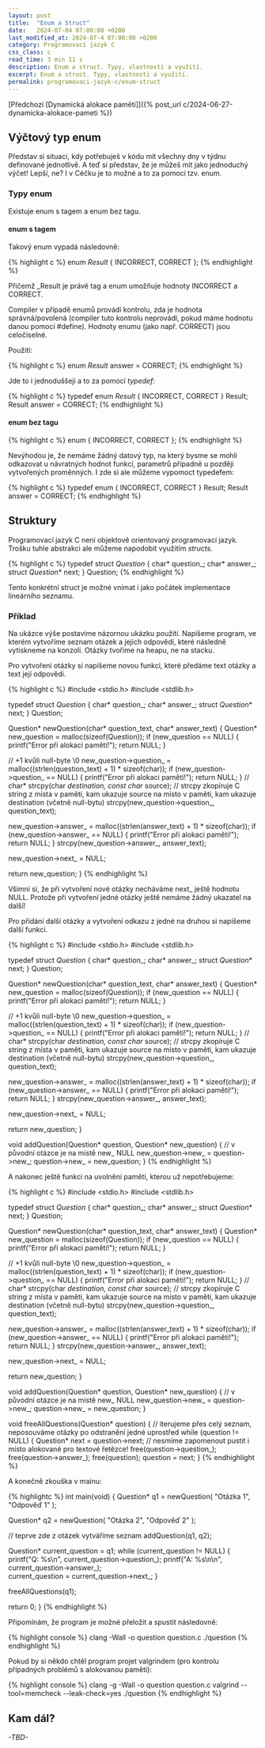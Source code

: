 ```yaml
---
layout: post
title:  "Enum a Struct"
date:   2024-07-04 07:00:00 +0200
last_modified_at: 2024-07-4 07:00:00 +0200
category: Programovací jazyk C
css_class: c
read_time: 3 min 11 s
description: Enum a struct. Typy, vlastnosti a využití.
excerpt: Enum a struct. Typy, vlastnosti a využití.
permalink: programovaci-jazyk-c/enum-struct
---
```


[Předchozí [Dynamická alokace paměti]]({% post_url c/2024-06-27-dynamicka-alokace-pameti %})

## Výčtový typ enum

Představ si situaci, kdy potřebuješ v kódu mít všechny dny v týdnu definované jednotlivě. A teď si představ, že je můžeš mít jako jednoduchý výčet! Lepší, ne? I v Céčku je to možné a to za pomoci tzv. enum.

### Typy enum

Existuje enum s tagem a enum bez tagu.

#### enum s tagem

Takový enum vypadá následovně:

{% highlight c %}
enum _Result_ { INCORRECT, CORRECT };
{% endhighlight %}

Přičemž _Result je právě tag a enum umožňuje hodnoty INCORRECT a CORRECT.

Compiler v případě enumů provádí kontrolu, zda je hodnota správná/povolená (compiler tuto kontrolu neprovádí, pokud máme hodnotu danou pomocí #define). Hodnoty enumu (jako např. CORRECT) jsou celočíselné.

Použití:

{% highlight c %}
enum _Result_ answer = CORRECT;
{% endhighlight %}

Jde to i jednoduššeji a to za pomocí *typedef*:

{% highlight c %}
typedef enum _Result_ { INCORRECT, CORRECT } Result;
Result answer = CORRECT;
{% endhighlight %}

#### enum bez tagu

{% highlight c %}
enum { INCORRECT, CORRECT };
{% endhighlight %}

Nevýhodou je, že nemáme žádný datový typ, na který bysme se mohli odkazovat u návratných hodnot funkcí, parametrů případně u později vytvořených proměnných. I zde si ale můžeme vypomoct typedefem:

{% highlight c %}
typedef enum { INCORRECT, CORRECT } Result;
Result answer = CORRECT;
{% endhighlight %}

## Struktury

Programovací jazyk C není objektově orientovaný programovací jazyk. Trošku tuhle abstrakci ale můžeme napodobit využitím *structs*.

{% highlight c %}
typedef struct _Question_
{
    char* question_;
    char* answer_;
    struct _Question_* next;
} Question;
{% endhighlight %}

Tento konkrétní struct je možné vnímat i jako počátek implementace lineárního seznamu.

### Příklad

Na ukázce výše postavíme názornou ukázku použití. Napíšeme program, ve kterém vytvoříme seznam otázek a jejich odpovědí, které následně vytiskneme na konzoli. Otázky tvoříme na heapu, ne na stacku.

Pro vytvoření otázky si napíšeme novou funkci, které předáme text otázky a text její odpovědi.

{% highlight c %}
#include <stdio.h>
#include <stdlib.h>

typedef struct _Question_
{
    char* question_;
    char* answer_;
    struct _Question_* next;
} Question;

Question* newQuestion(char* question_text, char* answer_text)
{
  Question* new_question = malloc(sizeof(Question));
  if (new_question == NULL)
  {
    printf("Error při alokaci paměti!");
    return NULL;
  }

  // +1 kvůli null-byte \0
  new_question->question_ = malloc((strlen(question_text) + 1) * sizeof(char));
  if (new_question->question_ == NULL)
  {
    printf("Error při alokaci paměti!");
    return NULL;
  }
  // char* strcpy(char *destination, const char* source);
  // strcpy zkopíruje C string z místa v paměti, kam ukazuje source na místo v paměti, kam ukazuje destination (včetně null-bytu)
  strcpy(new_question->question_, question_text);

  new_question->answer_ = malloc((strlen(answer_text) + 1) * sizeof(char));
  if (new_question->answer_ == NULL)
  {
    printf("Error při alokaci paměti!");
    return NULL;
  }
  strcpy(new_question->answer_, answer_text);

  new_question->next_ = NULL;

  return new_question;
}
{% endhighlight %}

Všimni si, že při vytvoření nové otázky necháváme next_ ještě hodnotu NULL. Protože při vytvoření jedné otázky ještě nemáme žádný ukazatel na další!

Pro přidání další otázky a vytvoření odkazu z jedné na druhou si napíšeme další funkci.

{% highlight c %}
#include <stdio.h>
#include <stdlib.h>

typedef struct _Question_
{
    char* question_;
    char* answer_;
    struct _Question_* next;
} Question;

Question* newQuestion(char* question_text, char* answer_text)
{
  Question* new_question = malloc(sizeof(Question));
  if (new_question == NULL)
  {
    printf("Error při alokaci paměti!");
    return NULL;
  }

  // +1 kvůli null-byte \0
  new_question->question_ = malloc((strlen(question_text) + 1) * sizeof(char));
  if (new_question->question_ == NULL)
  {
    printf("Error při alokaci paměti!");
    return NULL;
  }
  // char* strcpy(char *destination, const char* source);
  // strcpy zkopíruje C string z místa v paměti, kam ukazuje source na místo v paměti, kam ukazuje destination (včetně null-bytu)
  strcpy(new_question->question_, question_text);

  new_question->answer_ = malloc((strlen(answer_text) + 1) * sizeof(char));
  if (new_question->answer_ == NULL)
  {
    printf("Error při alokaci paměti!");
    return NULL;
  }
  strcpy(new_question->answer_, answer_text);

  new_question->next_ = NULL;

  return new_question;
}

void addQuestion(Question* question, Question* new_question)
{
  // v původní otázce je na místě new_ NULL
  new_question->new_ = question->new_;
  question->new_ = new_question;
}
{% endhighlight %}

A nakonec ještě funkci na uvolnění paměti, kterou už nepotřebujeme:

{% highlight c %}
#include <stdio.h>
#include <stdlib.h>

typedef struct _Question_
{
    char* question_;
    char* answer_;
    struct _Question_* next;
} Question;

Question* newQuestion(char* question_text, char* answer_text)
{
  Question* new_question = malloc(sizeof(Question));
  if (new_question == NULL)
  {
    printf("Error při alokaci paměti!");
    return NULL;
  }

  // +1 kvůli null-byte \0
  new_question->question_ = malloc((strlen(question_text) + 1) * sizeof(char));
  if (new_question->question_ == NULL)
  {
    printf("Error při alokaci paměti!");
    return NULL;
  }
  // char* strcpy(char *destination, const char* source);
  // strcpy zkopíruje C string z místa v paměti, kam ukazuje source na místo v paměti, kam ukazuje destination (včetně null-bytu)
  strcpy(new_question->question_, question_text);

  new_question->answer_ = malloc((strlen(answer_text) + 1) * sizeof(char));
  if (new_question->answer_ == NULL)
  {
    printf("Error při alokaci paměti!");
    return NULL;
  }
  strcpy(new_question->answer_, answer_text);

  new_question->next_ = NULL;

  return new_question;
}

void addQuestion(Question* question, Question* new_question)
{
  // v původní otázce je na místě new_ NULL
  new_question->new_ = question->new_;
  question->new_ = new_question;
}

void freeAllQuestions(Question* question)
{
  // iterujeme přes celý seznam, neposouváme otázky po odstranění jedné uprostřed
  while (question != NULL)
  {
    Question* next = question->next;
    // nesmíme zapomenout pustit i místo alokované pro textové řetězce!
    free(question->question_);
    free(question->answer_);
    free(question);
    question = next;
}
{% endhighlight %}

A konečně zkouška v mainu:

{% highlightc %}
int main(void)
{
  Question* q1 = newQuestion(
    "Otázka 1",
    "Odpověď 1"
  );
  
  Question* q2 = newQuestion(
    "Otázka 2",
    "Odpověď 2"
  );

  // teprve zde z otázek vytváříme seznam
  addQuestion(q1, q2);

  Question* current_question = q1;
  while (current_question != NULL)
  {
    printf("Q: %s\n", current_question->question_);
    printf("A: %s\n\n", current_question->answer_);  
    current_question = current_question->next_;
  }

  freeAllQuestions(q1);

  return 0;
}
{% endhighlight %}

Připomínám, že program je možné přeložit a spustit následovně:

{% highlight console %}
clang -Wall -o question question.c
./question
{% endhighlight %}

Pokud by si někdo chtěl program projet valgrindem (pro kontrolu případných problémů s alokovanou pamětí):

{% highlight console %}
clang -g -Wall -o question question.c
valgrind --tool=memcheck --leak-check=yes ./question
{% endhighlight %}

## Kam dál?

*\-TBD\-*